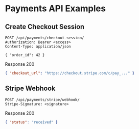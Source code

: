 # Payments API Examples

## Create Checkout Session
```http
POST /api/payments/checkout-session/
Authorization: Bearer <access>
Content-Type: application/json

{ "order_id": 42 }
```

Response 200
```json
{ "checkout_url": "https://checkout.stripe.com/c/pay_..." }
```

## Stripe Webhook
```http
POST /api/payments/stripe/webhook/
Stripe-Signature: <signature>
```

Response 200
```json
{ "status": "received" }
```


